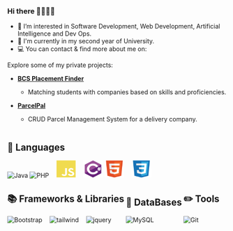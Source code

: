 ### Hi there 👋👋👋👋

- 👀 I’m interested in Software Development, Web Development, Artificial Intelligence and Dev Ops.
- 🌱 I'm currently in my second year of University.
- 💻 You can contact & find more about me on:

Explore some of my private projects:

- [**BCS Placement Finder**](http://hc23-17.poseidon.salford.ac.uk)
  - Matching students with companies based on skills and proficiencies.

- [**ParcelPal**](http://sgc017.poseidon.salford.ac.uk/)
  - CRUD Parcel Management System for a delivery company.

<div style="display: inline-block; align-items: center;">
  <h2>📖 Languages</h2>
  <img alt="Java" height="40" width="45" src="https://cdn.jsdelivr.net/gh/devicons/devicon/icons/java/java-original.svg">
  <img alt="PHP" height="40" width="45" src="https://cdn.jsdelivr.net/gh/devicons/devicon/icons/php/php-plain.svg">ㅤ
  <img alt="JS" height="40" width="45" src="https://raw.githubusercontent.com/devicons/devicon/master/icons/javascript/javascript-plain.svg">ㅤ
  <img alt="Csharp" height="40" width="45" src="https://raw.githubusercontent.com/devicons/devicon/master/icons/csharp/csharp-original.svg">
  <img alt="HTML" height="40" width="45" src="https://raw.githubusercontent.com/devicons/devicon/master/icons/html5/html5-original.svg">ㅤ
  <img alt="CSS" height="40" width="45" src="https://raw.githubusercontent.com/devicons/devicon/master/icons/css3/css3-original.svg">ㅤㅤ
</div>

<div style="display: inline-block; align-items: center;">
  <h2>📚 Frameworks & Libraries</h2>
  <img alt="Bootstrap" height="40" width="45" src="https://getbootstrap.com/docs/5.3/assets/brand/bootstrap-logo-shadow.png"/>ㅤ
  <img alt="tailwind" height="40" width="45" src="https://www.vectorlogo.zone/logos/tailwindcss/tailwindcss-icon.svg"/>ㅤ
  <img alt="jquery" height="40" width="45" src="https://cdn.jsdelivr.net/gh/devicons/devicon/icons/jquery/jquery-plain-wordmark.svg" />ㅤ
</div>

<div style="display: inline-block; align-items: center;">
  <h2>🏦 DataBases</h2>
  <img alt="MySQL" height="40" width="45" src="https://cdn.jsdelivr.net/gh/devicons/devicon/icons/mysql/mysql-original.svg" />ㅤ
</div>

<div style="display: inline-block; align-items: center;">
  <h2>✏️ Tools</h2>
  <img alt="Git" height="40" width="45" src="https://cdn.jsdelivr.net/gh/devicons/devicon/icons/git/git-original.svg" />ㅤ
</div>
